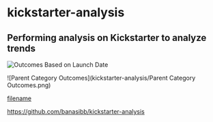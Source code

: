 # kickstarter-analysis
Performing analysis on Kickstarter to analyze trends
---
![Outcomes Based on Launch Date](https://github.com/banasibb/kickstarter-analysis/blob/main/Outcomes%20Based%20on%20Launch%20Date.pngraw=true)

![Parent Category Outcomes](kickstarter-analysis/Parent Category Outcomes.png)


[filename](path/to/filename.xlxs)

https://github.com/banasibb/kickstarter-analysis
